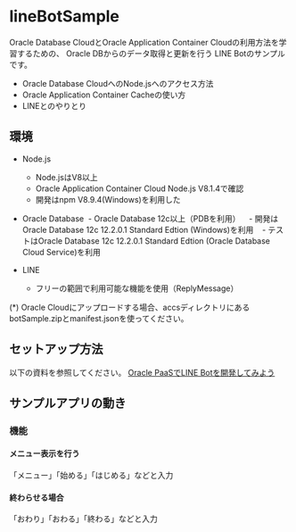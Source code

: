 # lineBotSample

Oracle Database CloudとOracle Application Container Cloudの利用方法を学習するための、
Oracle DBからのデータ取得と更新を行う LINE Botのサンプルです。
- Oracle Database CloudへのNode.jsへのアクセス方法
- Oracle Application Container Cacheの使い方
- LINEとのやりとり

## 環境
- Node.js
  - Node.jsはV8以上
  - Oracle Application Container Cloud Node.js V8.1.4で確認
  - 開発はnpm V8.9.4(Windows)を利用した
- Oracle Database
  - Oracle Database 12c以上（PDBを利用）
    - 開発はOracle Database 12c 12.2.0.1 Standard Edtion (Windows)を利用
    - テストはOracle Database 12c 12.2.0.1 Standard Edtion (Oracle Database Cloud Service)を利用

- LINE
  - フリーの範囲で利用可能な機能を使用（ReplyMessage）
  
(*) Oracle Cloudにアップロードする場合、accsディレクトリにある botSample.zipとmanifest.jsonを使ってください。

## セットアップ方法
以下の資料を参照してください。
[Oracle PaaSでLINE Botを開発してみよう](https://github.com/zabele1971/lineBotSample/blob/master/doc/LINEBotSeminar.pdf)

## サンプルアプリの動き

### 機能

#### メニュー表示を行う
「メニュー」「始める」「はじめる」などと入力

#### 終わらせる場合
「おわり」「おわる」「終わる」などと入力




